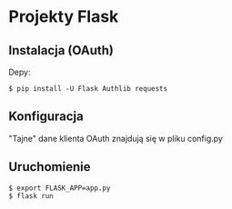 # Projekty Flask

## Instalacja (OAuth)

Depy:

    $ pip install -U Flask Authlib requests

## Konfiguracja

"Tajne" dane klienta OAuth znajdują się w pliku config.py

## Uruchomienie

    $ export FLASK_APP=app.py
    $ flask run

